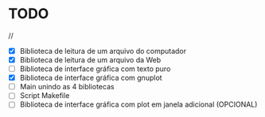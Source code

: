 # TODO
//
- [X] Biblioteca de leitura de um arquivo do computador
- [X] Biblioteca de leitura de um arquivo da Web
- [ ] Biblioteca de interface gráfica com texto puro
- [X] Biblioteca de interface gráfica com gnuplot
- [ ] Main unindo as 4 bibliotecas
- [ ] Script Makefile
- [ ] Biblioteca de interface gráfica com plot em janela adicional (OPCIONAL)
